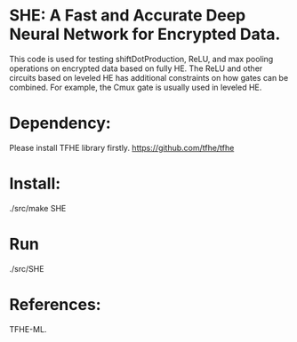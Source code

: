 # SHE: A Fast and Accurate Deep Neural Network for Encrypted Data. 
This code is used for testing shiftDotProduction, ReLU, and max pooling operations on encrypted data based on fully HE. The ReLU and other circuits based on leveled HE has additional constraints on how gates can be combined. For example, the Cmux gate is usually used in leveled HE. 

# Dependency:
Please install TFHE library firstly. https://github.com/tfhe/tfhe

# Install:
./src/make SHE
# Run
./src/SHE
# References:
TFHE-ML.



